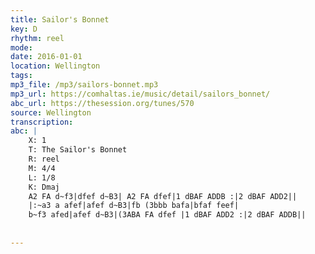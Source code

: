 ```yaml
---
title: Sailor's Bonnet
key: D
rhythm: reel
mode: 
date: 2016-01-01
location: Wellington
tags: 
mp3_file: /mp3/sailors-bonnet.mp3
mp3_url: https://comhaltas.ie/music/detail/sailors_bonnet/
abc_url: https://thesession.org/tunes/570
source: Wellington
transcription: 
abc: |
    X: 1
    T: The Sailor's Bonnet
    R: reel
    M: 4/4
    L: 1/8
    K: Dmaj
    A2 FA d~f3|dfef d~B3| A2 FA dfef|1 dBAF ADDB :|2 dBAF ADD2||
    |:~a3 a afef|afef d~B3|fb (3bbb bafa|bfaf feef|
    b~f3 afed|afef d~B3|(3ABA FA dfef |1 dBAF ADD2 :|2 dBAF ADDB||
    
    
---
```


